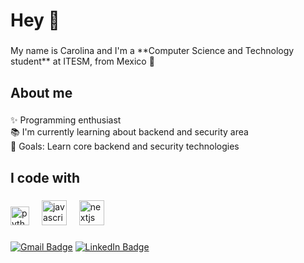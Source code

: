 <h1 align="left">Hey 👋</h1>

###

<p align="left">My name is Carolina and I'm a **Computer Science and Technology student** at ITESM, from Mexico 🌮</p>

###

<h2 align="left">About me</h2>

###

<p align="left">✨ Programming enthusiast<br>📚 I'm currently learning about backend and security area<br>🎯 Goals: Learn core backend and security technologies</p>

###

<h2 align="left">I code with</h2>

###

<div align="left">
  <img src="https://cdn.jsdelivr.net/gh/devicons/devicon/icons/python/python-original.svg" height="30" alt="python logo"  />
  <img width="12" />
  <img src="https://cdn.jsdelivr.net/gh/devicons/devicon/icons/javascript/javascript-original.svg" height="40" alt="javascript logo"  />
  <img width="12" />
  <img src="https://cdn.jsdelivr.net/gh/devicons/devicon/icons/nextjs/nextjs-original.svg" height="40" alt="nextjs logo"  />
  <img width="12" />
</div>

###


[![Gmail Badge](https://img.shields.io/static/v1?message=Gmail&logo=gmail&label=&color=D14836&logoColor=white&labelColor=&style=for-the-badge)](mailto:andreacarolina.f28@gmail.com)
[![LinkedIn Badge](https://img.shields.io/static/v1?message=LinkedIn&logo=linkedin&label=&color=0077B5&logoColor=white&labelColor=&style=for-the-badge)](https://www.linkedin.com/in/andrea-carolina-figueroa-orihuela-aa863824a/)

###


